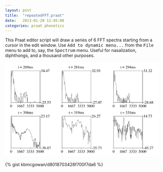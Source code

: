 ```yaml
---
layout: post
title:  "repeatedFFT.praat"
date:	2013-01-20 12:45:00
categories: praat phonetics
---
```


This Praat editor script will draw a series of 6 FFT spectra starting
from a cursor in the edit window.  Use <tt>Add to dynamic menu...</tt>
from the <tt>File</tt> menu to add to, say, the <tt>Spectrum</tt>
menu.  Useful for nasalization, diphthongs, and a thousand other
purposes.

<img alt="example output" src="/blog/assets/repeatedFFT.png"/><br/>

{% gist kbmcgowan/d8018703428f700f7da6 %}


